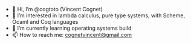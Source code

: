 - 👋 Hi, I’m @cogtoto (Vincent Cognet)
- 👀 I’m interested in lambda calculus, pure type systems, with Scheme, Ocaml and Coq languages
- 🌱 I’m currently learning operating systems build
- 📫 How to reach me: cognetvincent@gmail.com

<!---
cogtoto/cogtoto is a ✨ special ✨ repository because its `README.md` (this file) appears on your GitHub profile.
You can click the Preview link to take a look at your changes.
--->
